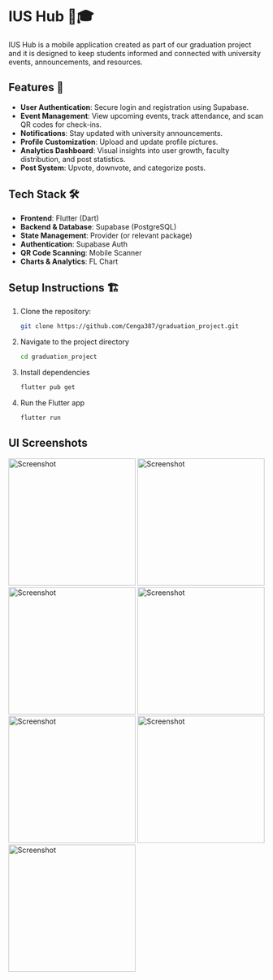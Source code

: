 # IUS Hub 📲🎓

IUS Hub is a mobile application created as part of our graduation project and it is designed to keep students informed and connected with university events, announcements, and resources.

## Features 🚀

- **User Authentication**: Secure login and registration using Supabase.
- **Event Management**: View upcoming events, track attendance, and scan QR codes for check-ins.
- **Notifications**: Stay updated with university announcements.
- **Profile Customization**: Upload and update profile pictures.
- **Analytics Dashboard**: Visual insights into user growth, faculty distribution, and post statistics.
- **Post System**: Upvote, downvote, and categorize posts.

## Tech Stack 🛠️

- **Frontend**: Flutter (Dart)
- **Backend & Database**: Supabase (PostgreSQL)
- **State Management**: Provider (or relevant package)
- **Authentication**: Supabase Auth
- **QR Code Scanning**: Mobile Scanner
- **Charts & Analytics**: FL Chart

## Setup Instructions 🏗️

1. Clone the repository:  
   ```sh
   git clone https://github.com/Cenga387/graduation_project.git
   
2. Navigate to the project directory
   ```sh
   cd graduation_project

3. Install dependencies
   ```sh
   flutter pub get

4. Run the Flutter app
   ```sh
   flutter run


## UI Screenshots

<img src="https://github.com/user-attachments/assets/aa1504ed-1e45-41fe-a8b8-0b237257b780" alt="Screenshot" width="250"/>
<img src="https://github.com/user-attachments/assets/914ff70a-ec80-4ec1-bdc0-a1fdd978585c" alt="Screenshot" width="250"/>
<img src="https://github.com/user-attachments/assets/36a781f1-6047-47b7-bc19-263345c02739" alt="Screenshot" width="250"/>
<img src="https://github.com/user-attachments/assets/0746aa5d-4f9b-4b9c-80c9-9aef9b664307" alt="Screenshot" width="250"/>
<img src="https://github.com/user-attachments/assets/770e979c-d734-475d-b6c7-167e07562982" alt="Screenshot" width="250"/>
<img src="https://github.com/user-attachments/assets/b35ba58b-f4dd-48c5-8dd4-0159d4adf0b0" alt="Screenshot" width="250"/>
<img src="https://github.com/user-attachments/assets/fdd5e118-284c-4845-8c66-8364b381dd79" alt="Screenshot" width="250"/>

